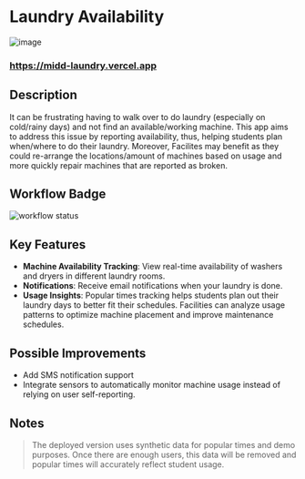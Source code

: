 # Laundry Availability
![image](https://github.com/user-attachments/assets/ca4c1c52-8bbe-4441-a5d4-992a9923c7e0)
### https://midd-laundry.vercel.app

## Description
It can be frustrating having to walk over to do laundry (especially on cold/rainy days) and not find an available/working machine. This app aims to address this issue by reporting availability, thus, helping students plan when/where to do their laundry. Moreover, Facilites may benefit as they could re-arrange the locations/amount of machines based on usage and more quickly repair machines that are reported as broken.

## Workflow Badge
![workflow status](https://github.com/csci312-s24/project-camelshump/actions/workflows/node.js.yml/badge.svg)

## Key Features
* **Machine Availability Tracking**: View real-time availability of washers and dryers in different laundry rooms.
* **Notifications**: Receive email notifications when your laundry is done.
* **Usage Insights**: Popular times tracking helps students plan out their laundry days to better fit their schedules. Facilities can analyze usage patterns to optimize machine placement and improve maintenance schedules.

## Possible Improvements
* Add SMS notification support
* Integrate sensors to automatically monitor machine usage instead of relying on user self-reporting.

## Notes
> The deployed version uses synthetic data for popular times and demo purposes. Once there are enough users, this data will be removed and popular times will accurately reflect student usage.
